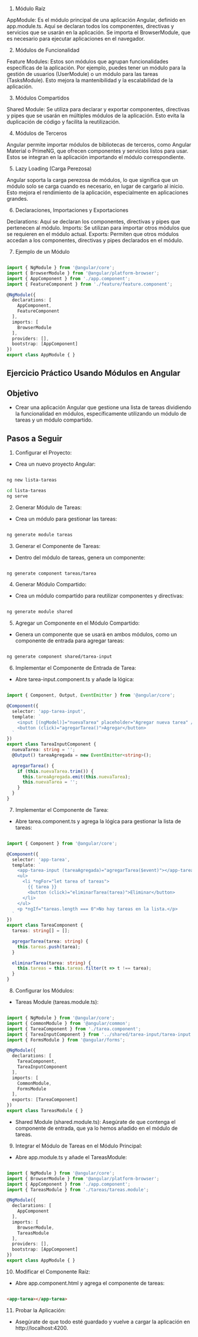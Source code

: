 
1. Módulo Raíz

AppModule: Es el módulo principal de una aplicación Angular, definido en app.module.ts. Aquí se declaran todos los componentes, directivas y servicios que se usarán en la aplicación. Se importa el BrowserModule, que es necesario para ejecutar aplicaciones en el navegador.

2. Módulos de Funcionalidad

Feature Modules: Estos son módulos que agrupan funcionalidades específicas de la aplicación. Por ejemplo, puedes tener un módulo para la gestión de usuarios (UserModule) o un módulo para las tareas (TasksModule). Esto mejora la mantenibilidad y la escalabilidad de la aplicación.

3. Módulos Compartidos

Shared Module: Se utiliza para declarar y exportar componentes, directivas y pipes que se usarán en múltiples módulos de la aplicación. Esto evita la duplicación de código y facilita la reutilización.

4. Módulos de Terceros

Angular permite importar módulos de bibliotecas de terceros, como Angular Material o PrimeNG, que ofrecen componentes y servicios listos para usar. Estos se integran en la aplicación importando el módulo correspondiente.

5. Lazy Loading (Carga Perezosa)

Angular soporta la carga perezosa de módulos, lo que significa que un módulo solo se carga cuando es necesario, en lugar de cargarlo al inicio. Esto mejora el rendimiento de la aplicación, especialmente en aplicaciones grandes.

6. Declaraciones, Importaciones y Exportaciones

Declarations: Aquí se declaran los componentes, directivas y pipes que pertenecen al módulo.
Imports: Se utilizan para importar otros módulos que se requieren en el módulo actual.
Exports: Permiten que otros módulos accedan a los componentes, directivas y pipes declarados en el módulo.

7. Ejemplo de un Módulo

```typescript

import { NgModule } from '@angular/core';
import { BrowserModule } from '@angular/platform-browser';
import { AppComponent } from './app.component';
import { FeatureComponent } from './feature/feature.component';

@NgModule({
  declarations: [
    AppComponent,
    FeatureComponent
  ],
  imports: [
    BrowserModule
  ],
  providers: [],
  bootstrap: [AppComponent]
})
export class AppModule { }
```

## Ejercicio Práctico Usando Módulos en Angular

## Objetivo
- Crear una aplicación Angular que gestione una lista de tareas dividiendo la funcionalidad en módulos, específicamente utilizando un módulo de tareas y un módulo compartido.

## Pasos a Seguir
1. Configurar el Proyecto:

- Crea un nuevo proyecto Angular:
```bash

ng new lista-tareas
```
```bash
cd lista-tareas
ng serve
```

2. Generar Módulo de Tareas:

- Crea un módulo para gestionar las tareas:
```bash

ng generate module tareas
```

3. Generar el Componente de Tareas:

- Dentro del módulo de tareas, genera un componente:
```bash

ng generate component tareas/tarea
```

4. Generar Módulo Compartido:

- Crea un módulo compartido para reutilizar componentes y directivas:
```bash

ng generate module shared
```

5. Agregar un Componente en el Módulo Compartido:

- Genera un componente que se usará en ambos módulos, como un componente de entrada para agregar tareas:
```bash

ng generate component shared/tarea-input
```

6. Implementar el Componente de Entrada de Tarea:

- Abre tarea-input.component.ts y añade la lógica:

```typescript

import { Component, Output, EventEmitter } from '@angular/core';

@Component({
  selector: 'app-tarea-input',
  template: `
    <input [(ngModel)]="nuevaTarea" placeholder="Agregar nueva tarea" />
    <button (click)="agregarTarea()">Agregar</button>
  `
})
export class TareaInputComponent {
  nuevaTarea: string = '';
  @Output() tareaAgregada = new EventEmitter<string>();

  agregarTarea() {
    if (this.nuevaTarea.trim()) {
      this.tareaAgregada.emit(this.nuevaTarea);
      this.nuevaTarea = '';
    }
  }
}

```

7. Implementar el Componente de Tarea:

- Abre tarea.component.ts y agrega la lógica para gestionar la lista de tareas:
```typescript

import { Component } from '@angular/core';

@Component({
  selector: 'app-tarea',
  template: `
    <app-tarea-input (tareaAgregada)="agregarTarea($event)"></app-tarea-input>
    <ul>
      <li *ngFor="let tarea of tareas">
        {{ tarea }}
        <button (click)="eliminarTarea(tarea)">Eliminar</button>
      </li>
    </ul>
    <p *ngIf="tareas.length === 0">No hay tareas en la lista.</p>
  `
})
export class TareaComponent {
  tareas: string[] = [];

  agregarTarea(tarea: string) {
    this.tareas.push(tarea);
  }

  eliminarTarea(tarea: string) {
    this.tareas = this.tareas.filter(t => t !== tarea);
  }
}
```
8. Configurar los Módulos:

- Tareas Module (tareas.module.ts):
```typescript

import { NgModule } from '@angular/core';
import { CommonModule } from '@angular/common';
import { TareaComponent } from './tarea.component';
import { TareaInputComponent } from '../shared/tarea-input/tarea-input.component';
import { FormsModule } from '@angular/forms';

@NgModule({
  declarations: [
    TareaComponent,
    TareaInputComponent
  ],
  imports: [
    CommonModule,
    FormsModule
  ],
  exports: [TareaComponent]
})
export class TareasModule { }

```

- Shared Module (shared.module.ts): Asegúrate de que contenga el componente de entrada, que ya lo hemos añadido en el módulo de tareas.

9. Integrar el Módulo de Tareas en el Módulo Principal:

- Abre app.module.ts y añade el TareasModule:
```typescript

import { NgModule } from '@angular/core';
import { BrowserModule } from '@angular/platform-browser';
import { AppComponent } from './app.component';
import { TareasModule } from './tareas/tareas.module';

@NgModule({
  declarations: [
    AppComponent
  ],
  imports: [
    BrowserModule,
    TareasModule
  ],
  providers: [],
  bootstrap: [AppComponent]
})
export class AppModule { }
```

10. Modificar el Componente Raíz:

- Abre app.component.html y agrega el componente de tareas:
```html

<app-tarea></app-tarea>
```

11. Probar la Aplicación:

- Asegúrate de que todo esté guardado y vuelve a cargar la aplicación en http://localhost:4200.
